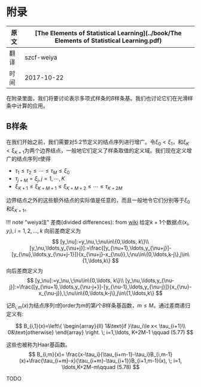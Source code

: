 # 附录

| 原文   | [The Elements of Statistical Learning](../book/The Elements of Statistical Learning.pdf) |
| ---- | ---------------------------------------- |
| 翻译   | szcf-weiya                               |
| 时间   | 2017-10-22                    |


在附录里面，我们将要讨论表示多项式样条的$B$样条基。我们也讨论它们在光滑样条中计算的应用。

## B样条

在我们开始之前，我们需要对5.2节定义的结点序列进行增广。令$\xi_0<\xi_1$，和$\xi_K<\xi_{K+1}$为两个边界结点，一般地它们定义了样条取值的定义域。我们现在定义增广的结点序列$\tau$使得

- $\tau_1\le \tau_2\le \cdots\le \tau_M\le \xi_0$
- $\tau_{j+M}=\xi_j,j=1,\cdots,K$
- $\xi_{K+1}\le \xi_{K+M+1}\le \xi_{K+M+2}\le \cdots\le \tau_{K+2M}$

边界结点之外的这些额外结点的实际值是任意的，而且一般地令它们分别等于$\xi_0$和$\xi_{K+1}$。

!!! note "weiya注"
    差商(divided differences): from [wiki](https://en.wikipedia.org/wiki/Divided_differences)
    给定$k+1$个数据点$(x_i,y_i),i=1,2,\ldots,k$
    向前差商定义为
    $$
    [y_\nu]:=y_\nu,\;\nu\in\{0,\ldots, k\}\\
    [y_\nu,\ldots,y_{\nu+j}]:=\frac{[y_{\nu+1},\ldots,y_{\nu+j}]-[y_{\nu},\ldots,y_{\nu+j-1}]}{x_{\nu+j}-x_{\nu}},\;\nu\in\{0,\ldots,k-j\},j\in\{1,\ldots,k\}
    $$
    向后差商定义为
    $$
    [y_\nu]:=y_\nu,\;\nu\in\{0,\ldots, k\}\\
    [y_\nu,\ldots,y_{\nu-j}]:=\frac{[y_{\nu+1},\ldots,y_{\nu-j+}]-[y_{\nu-1},\ldots,y_{\nu-j}]}{x_{\nu}-x_{\nu-j}},\;\nu\in\{0,\ldots,k-j\},j\in\{1,\ldots,k\}
    $$

记$B_{i,m}(x)$为结点序列$\tau$的order为$m$的第$i$个$B$样条基函数，$m\le M$。通过差商递归定义有:

$$
B_{i,1}(x)=\left\{
  \begin{array}{ll}
  1&\text{if }\tau_i\le x< \tau_{i+1}\\
  0&\text{otherwise}
  \end{array}
  \right.
  \;
  i=1,\ldots, K+2M-1
  \qquad (5.77)
$$

这些也被称为Haar基函数。
$$
B_{i,m}(x)= \frac{x-\tau_i}{\tau_{i+m-1}-\tau_i}B_{i,m-1}(x)+\frac{\tau_{i+m}-x}{\tau_{i+m}-\tau_{i+1}}B_{i+1,m-1}(x), \; i=1, \ldots,K+2M-m\qquad (5.78)
$$

TODO
